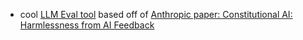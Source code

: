 * cool [LLM Eval tool](https://eugeneyan.com/writing/llm-evaluators/) based off of [Anthropic paper: Constitutional AI: Harmlessness from AI Feedback](https://arxiv.org/abs/2212.08073)
